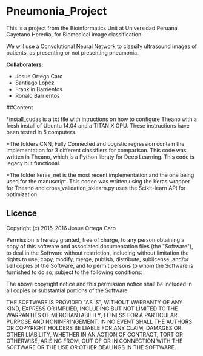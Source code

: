 # Pneumonia_Project

This is a project from the Bioinformatics Unit at Universidad Peruana Cayetano Heredia, for Biomedical image classification.

We will use a Convolutional Neural Network to classify ultrasound images of patients, as presenting or not presenting pneumonia.


**Collaborators:**
 * Josue Ortega Caro 
 * Santiago Lopez 
 * Franklin Barrientos 
 * Ronald Barrientos 


##Content

*install_cudas is a txt file with intructions on how to configure Theano with a fresh install of Ubuntu 14.04 and a TITAN X GPU. These instructions have been tested in 5 computers.

*The folders CNN, Fully Connected and Logistic regression contain the implementation for 3 different classifiers for comparison. This code was written in Theano, which is a Python libraty for Deep Learning. This code is legacy but functional.

*The folder keras_net is the most recent implementation and the one being used for the manuscript. This codee was written using the Keras wrapper for Theano and cross_validation_sklearn.py uses the Scikit-learn API for optimization.


## Licence

Copyright (c) 2015-2016 Josue Ortega Caro

Permission is hereby granted, free of charge, to any person obtaining a copy of this software and associated documentation files (the "Software"), to deal in the Software without restriction, including without limitation the rights to use, copy, modify, merge, publish, distribute, sublicense, and/or sell copies of the Software, and to permit persons to whom the Software is furnished to do so, subject to the following conditions:

The above copyright notice and this permission notice shall be included in all copies or substantial portions of the Software.

THE SOFTWARE IS PROVIDED "AS IS", WITHOUT WARRANTY OF ANY KIND, EXPRESS OR IMPLIED, INCLUDING BUT NOT LIMITED TO THE WARRANTIES OF MERCHANTABILITY, FITNESS FOR A PARTICULAR PURPOSE AND NONINFRINGEMENT. IN NO EVENT SHALL THE AUTHORS OR COPYRIGHT HOLDERS BE LIABLE FOR ANY CLAIM, DAMAGES OR OTHER LIABILITY, WHETHER IN AN ACTION OF CONTRACT, TORT OR OTHERWISE, ARISING FROM, OUT OF OR IN CONNECTION WITH THE SOFTWARE OR THE USE OR OTHER DEALINGS IN THE SOFTWARE.
